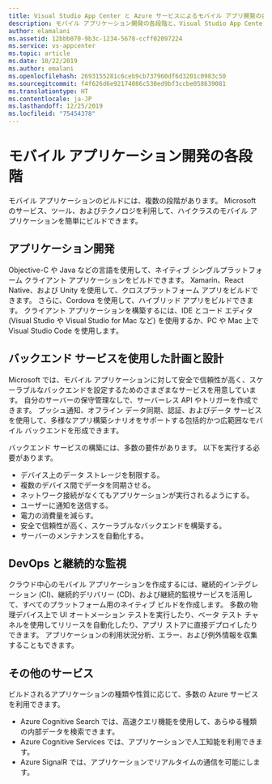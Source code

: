 ```yaml
---
title: Visual Studio App Center と Azure サービスによるモバイル アプリ開発の各段階
description: モバイル アプリケーション開発の各段階と、Visual Studio App Center などの Microsoft サービスを利用してハイクラスのモバイル アプリケーションを開発する方法について説明します。
author: elamalani
ms.assetid: 12bbb070-9b3c-1234-5678-ccff02097224
ms.service: vs-appcenter
ms.topic: article
ms.date: 10/22/2019
ms.author: emalani
ms.openlocfilehash: 2693155281c6ceb9cb737960df6d3201c0983c50
ms.sourcegitcommit: f4f626d6e92174086c530ed9bf3ccbe058639081
ms.translationtype: HT
ms.contentlocale: ja-JP
ms.lasthandoff: 12/25/2019
ms.locfileid: "75454378"
---
```

# <a name="different-stages-in-mobile-application-development"></a>モバイル アプリケーション開発の各段階
モバイル アプリケーションのビルドには、複数の段階があります。 Microsoft のサービス、ツール、およびテクノロジを利用して、ハイクラスのモバイル アプリケーションを簡単にビルドできます。

## <a name="app-development"></a>アプリケーション開発
Objective-C や Java などの言語を使用して、ネイティブ シングルプラットフォーム クライアント アプリケーションをビルドできます。 Xamarin、React Native、および Unity を使用して、クロスプラットフォーム アプリをビルドできます。 さらに、Cordova を使用して、ハイブリッド アプリをビルドできます。 クライアント アプリケーションを構築するには、IDE とコード エディタ (Visual Studio や Visual Studio for Mac など) を使用するか、PC や Mac 上で Visual Studio Code を使用します。

## <a name="plan-and-design-with-back-end-services"></a>バックエンド サービスを使用した計画と設計
 Microsoft では、モバイル アプリケーションに対して安全で信頼性が高く、スケーラブルなバックエンドを設定するためのさまざまなサービスを用意しています。 自分のサーバーの保守管理なしで、サーバーレス API やトリガーを作成できます。 プッシュ通知、オフライン データ同期、認証、およびデータ サービスを使用して、多様なアプリ構築シナリオをサポートする包括的かつ広範囲なモバイル バックエンドを形成できます。 
 
 バックエンド サービスの構築には、多数の要件があります。 以下を実行する必要があります。
   - デバイス上のデータ ストレージを制限する。
   - 複数のデバイス間でデータを同期させる。
   - ネットワーク接続がなくてもアプリケーションが実行されるようにする。
   - ユーザーに通知を送信する。
   - 電力の消費量を減らす。
   - 安全で信頼性が高く、スケーラブルなバックエンドを構築する。
   - サーバーのメンテナンスを自動化する。

## <a name="devops-and-continuous-monitoring"></a>DevOps と継続的な監視
クラウド中心のモバイル アプリケーションを作成するには、継続的インテグレーション (CI)、継続的デリバリー (CD)、および継続的監視サービスを活用して、すべてのプラットフォーム用のネイティブ ビルドを作成します。 多数の物理デバイス上で UI オートメーション テストを実行したり、ベータ テスト チャネルを使用してリリースを自動化したり、アプリ ストアに直接デプロイしたりできます。 アプリケーションの利用状況分析、エラー、および例外情報を収集することもできます。

## <a name="additional-services"></a>その他のサービス
ビルドされるアプリケーションの種類や性質に応じて、多数の Azure サービスを利用できます。
  - Azure Cognitive Search では、高速クエリ機能を使用して、あらゆる種類の内部データを検索できます。
  - Azure Cognitive Services では、アプリケーションで人工知能を利用できます。
  - Azure SignalR では、アプリケーションでリアルタイムの通信を可能にします。
